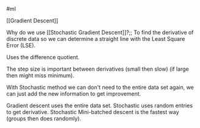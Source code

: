#ml

[[Gradient Descent]]

Why do we use [[Stochastic Gradient Descent]]?;; To find the derivative of discrete data so we can determine a straight line with the Least Square Error (LSE).

Uses the difference quotient.

The step size is important between derivatives (small then slow) (if large then might miss minimum).

With Stochastic method we can don't need to the entire data set again, we can just add the new information to get improvement.



Gradient descent uses the entire data set.
Stochastic uses random entries to get derivative.
Stochastic Mini-batched descent is the fastest way (groups then does randomly).

